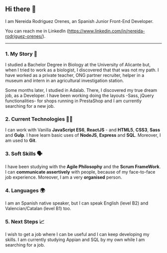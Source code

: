 ## Hi there 👋

I am Nereida Rodriguez Orenes, an Spanish Junior Front-End Developer.

You can reach me in LinkedIn (https://www.linkedin.com/in/nereida-rodriguez-orenes/).

---

### 1. My Story :open_book:

I studied a Bachelor Degree in Biology at the University of Alicante but, when I tried to work as a biologist, I discovered that that was not my path. I have worked as a private teacher, ONG partner recruiter, helper in a museum and intern in an agricultural investigation station.

Some months later, I studied in Adalab. There, I discovered my true dream job, as a Developer. I have been working doing the layouts -Sass, jQuery functionalities- for shops running in PrestaShop and I am currently searching for a new job.

### 2. Current Technologies :woman_technologist:

I can work with Vanilla **JavaScript ES6**, **ReactJS** - and **HTML5**, **CSS3**, **Sass** and **Gulp**. I have learn basic uses of **NodeJS**, **Express** and **SQL**. Moreover, I am used to **Git**.

### 3. Soft Skills :speaking_head:

I have been studying with the **Agile Philosophy** and the **Scrum FrameWork**. I can **communicate assertively** with people, because of my face-to-face job experience. Moreover, I am a very **organised** person.

### 4. Languages :earth_africa:

I am an Spanish native speaker, but I can speak English (level B2) and Valencian/Catalan (level B1) too.

### 5. Next Steps :chart_with_upwards_trend:

I wish to get a job where I can be useful and I can keep developing my skills. I am currently studying Appian and SQL by my own while I am searching for a job.
